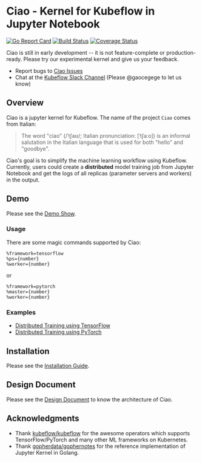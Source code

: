 # Ciao - Kernel for Kubeflow in Jupyter Notebook

[![Go Report Card](https://goreportcard.com/badge/github.com/caicloud/ciao)](https://goreportcard.com/report/github.com/caicloud/ciao)
[![Build Status](https://travis-ci.org/caicloud/ciao.svg?branch=master)](https://travis-ci.org/caicloud/ciao)
[![Coverage Status](https://coveralls.io/repos/github/caicloud/ciao/badge.svg?branch=master)](https://coveralls.io/github/caicloud/ciao?branch=master)

Ciao is still in early development -- it is not feature-complete or production-ready. Please try our experimental kernel and give us your feedback.

- Report bugs to [Ciao Issues](https://github.com/caicloud/ciao/issues)
- Chat at the [Kubeflow Slack Channel](https://kubeflow.slack.com/messages/C7REE0EHK/) (Please @gaocegege to let us know)

## Overview

Ciao is a jupyter kernel for Kubeflow. The name of the project `Ciao` comes from Italian:

> The word "ciao" (/ˈtʃaʊ/; Italian pronunciation: [ˈtʃaːo]) is an informal salutation in the Italian language that is used for both "hello" and "goodbye".

Ciao's goal is to simplify the machine learning workflow using Kubeflow. Currently, users could create a **distributed** model training job from Jupyter Notebook and get the logs of all replicas (parameter servers and workers) in the output.

## Demo

Please see the [Demo Show](./docs/demo.md).

### Usage

There are some magic commands supported by Ciao:

```
%framework=tensorflow
%ps={number}
%worker={number}
```

or

```
%framework=pytorch
%master={number}
%worker={number}
```

### Examples

- [Distributed Training using TensorFlow](./docs/examples/tensorflow/example.ipynb)
- [Distributed Training using PyTorch](./docs/examples/tensorflow/example.ipynb)

## Installation

Please see the [Installation Guide](./docs/installation.md).

## Design Document

Please see the [Design Document](./docs/design.md) to know the architecture of Ciao.

## Acknowledgments

- Thank [kubeflow/kubeflow](https://github.com/kubeflow/kubeflow) for the awesome operators which supports TensorFlow/PyTorch and many other ML frameworks on Kubernetes.
- Thank [gopherdata/gophernotes](https://github.com/gopherdata/gophernotes) for the reference implementation of Jupyter Kernel in Golang.
